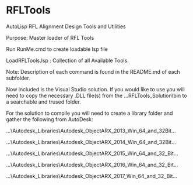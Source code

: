 # RFLTools

AutoLisp RFL Alignment Design Tools and Utilities

Purpose:  Master loader of RFL Tools

Run RunMe.cmd to create loadable lsp file

LoadRFLTools.lsp : Collection of all Available Tools.

Note:  Description of each command is found in the README.md of each subfolder.

Now included is the Visual Studio solution.  If you would like to use you will need to copy the necessary .DLL file(s) from the ...RFLTools_Solution\bin to a searchable and trused folder.

For the solution to compile you will need to create a library folder and gather the following from AutoDesk:

...\Autodesk_Libraries\Autodesk_ObjectARX_2013_Win_64_and_32Bit\...

...\Autodesk_Libraries\Autodesk_ObjectARX_2014_Win_64_and_32Bit\...

...\Autodesk_Libraries\Autodesk_ObjectARX_2015_Win_64_and_32_Bit\...

...\Autodesk_Libraries\Autodesk_ObjectARX_2016_Win_64_and_32_Bit\...

...\Autodesk_Libraries\Autodesk_ObjectARX_2017_Win_64_and_32_Bit\...
